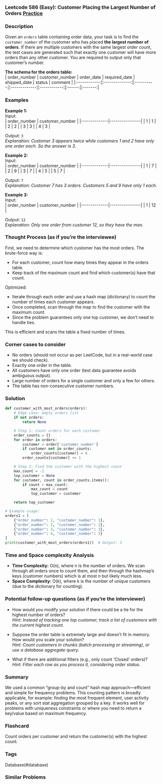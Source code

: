 ### Leetcode 586 (Easy): Customer Placing the Largest Number of Orders [Practice](https://leetcode.com/problems/customer-placing-the-largest-number-of-orders)

### Description  
Given an `orders` table containing order data, your task is to find the `customer_number` of the customer who has placed **the largest number of orders**. If there are multiple customers with the same largest order count, the test cases are generated such that exactly one customer will have more orders than any other customer. You are required to output only that customer’s number.

**The schema for the orders table:**  
| order_number | customer_number | order_date | required_date | shipped_date | status | comment |
|:------------:|:--------------:|:----------:|:-------------:|:------------:|:------:|:-------:|


### Examples  

**Example 1:**  
Input:  
| order_number | customer_number |
|--------------|----------------|
|      1       |       1        |
|      2       |       2        |
|      3       |       3        |
|      4       |       3        |

Output: `3`  
*Explanation: Customer 3 appears twice while customers 1 and 2 have only one order each. So the answer is 3.*

**Example 2:**  
Input:  
| order_number | customer_number |
|--------------|----------------|
|      1       |       7        |
|      2       |       9        |
|      3       |       7        |
|      4       |       5        |
|      5       |       7        |

Output: `7`  
*Explanation: Customer 7 has 3 orders. Customers 5 and 9 have only 1 each.*

**Example 3:**  
Input:  
| order_number | customer_number |
|--------------|----------------|
|      1       |      12        |

Output: `12`  
*Explanation: Only one order from customer 12, so they have the max.*

### Thought Process (as if you’re the interviewee)  
First, we need to determine which customer has the most orders. The brute-force way is:
- For each customer, count how many times they appear in the orders table.
- Keep track of the maximum count and find which customer(s) have that count.

Optimized:
- Iterate through each order and use a hash map (dictionary) to count the number of times each customer appears.
- Once completed, scan through the map to find the customer with the maximum count.
- Since the problem guarantees only one top customer, we don’t need to handle ties.

This is efficient and scans the table a fixed number of times.

### Corner cases to consider  
- No orders (should not occur as per LeetCode, but in a real-world case we should check).
- Exactly one order in the table.
- All customers have only one order (test data guarantee avoids ambiguous output).
- Large number of orders for a single customer and only a few for others.
- The table has non-consecutive customer numbers.

### Solution

```python
def customer_with_most_orders(orders):
    # Edge case: empty orders list
    if not orders:
        return None

    # Step 1: Count orders for each customer
    order_counts = {}
    for order in orders:
        customer = order['customer_number']
        if customer not in order_counts:
            order_counts[customer] = 0
        order_counts[customer] += 1

    # Step 2: Find the customer with the highest count
    max_count = -1
    top_customer = None
    for customer, count in order_counts.items():
        if count > max_count:
            max_count = count
            top_customer = customer

    return top_customer

# Example usage:
orders1 = [
    {"order_number": 1, "customer_number": 1},
    {"order_number": 2, "customer_number": 2},
    {"order_number": 3, "customer_number": 3},
    {"order_number": 4, "customer_number": 3}
]
print(customer_with_most_orders(orders1))  # Output: 3
```

### Time and Space complexity Analysis  

- **Time Complexity:** O(n), where n is the number of orders. We scan through all orders once to count them, and then through the hashmap’s keys (customer numbers) which is at most n but likely much less.
- **Space Complexity:** O(k), where k is the number of unique customers (due to the dictionary for counting).

### Potential follow-up questions (as if you’re the interviewer)  

- How would you modify your solution if there could be a tie for the highest number of orders?  
  *Hint: Instead of tracking one top customer, track a list of customers with the current highest count.*

- Suppose the order table is extremely large and doesn’t fit in memory. How would you scale your solution?  
  *Hint: Count customers in chunks (batch processing or streaming), or use a database aggregate query.*

- What if there are additional filters (e.g., only count ‘Closed’ orders)?  
  *Hint: Filter each row as you process it, considering order status.*

### Summary
We used a common “group-by and count” hash map approach—efficient and simple for frequency problems. This counting pattern is broadly applicable, for example: finding the most frequent element, user activity peaks, or any sort stat aggregation grouped by a key. It works well for problems with uniqueness constraints or where you need to return a key/value based on maximum frequency.


### Flashcard
Count orders per customer and return the customer(s) with the highest count.

### Tags
Database(#database)

### Similar Problems
